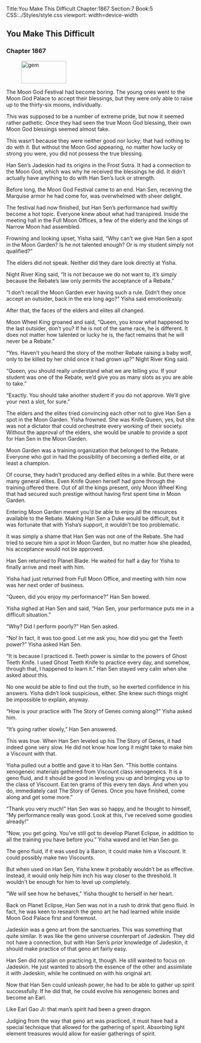 Title:You Make This Difficult 
Chapter:1867 
Section:7 
Book:5 
CSS:../Styles/style.css 
viewport: width=device-width
  
## You Make This Difficult
### Chapter 1867 
<figure>
	<img src="../Images/gem.gif" alt="gem" id="gem" width="120" height="60" />
</figure>
  

  
  The Moon God Festival had become boring. The young ones went to the Moon God Palace to accept their blessings, but they were only able to raise up to the thirty-six moons, individually.

This was supposed to be a number of extreme pride, but now it seemed rather pathetic. Once they had seen the true Moon God blessing, their own Moon God blessings seemed almost fake.

This wasn’t because they were neither good nor lucky; that had nothing to do with it. But without the Moon God appearing, no matter how lucky or strong you were, you did not possess the true blessing.

Han Sen’s Jadeskin had its origins in the Frost Sutra. It had a connection to the Moon God, which was why he received the blessings he did. It didn’t actually have anything to do with Han Sen’s luck or strength.

Before long, the Moon God Festival came to an end. Han Sen, receiving the Marquise armor he had come for, was overwhelmed with sheer delight.

The festival had now finished, but Han Sen’s performance had swiftly become a hot topic. Everyone knew about what had transpired. Inside the meeting hall in the Full Moon Offices, a few of the elderly and the kings of Narrow Moon had assembled.

Frowning and looking upset, Yisha said, “Why can’t we give Han Sen a spot in the Moon Garden? Is he not talented enough? Or is my student simply not qualified?”

The elders did not speak. Neither did they dare look directly at Yisha.

Night River King said, “It is not because we do not want to, it’s simply because the Rebate’s law only permits the acceptance of a Rebate.”

“I don’t recall the Moon Garden ever having such a rule. Didn’t they once accept an outsider, back in the era long ago?” Yisha said emotionlessly.

After that, the faces of the elders and elites all changed.

Moon Wheel King groaned and said, “Queen, you know what happened to the last outsider, don’t you? If he is not of the same race, he is different. It does not matter how talented or lucky he is, the fact remains that he will never be a Rebate.”

“Yes. Haven’t you heard the story of the mother Rebate raising a baby wolf, only to be killed by her child once it had grown up?” Night River King said.

“Queen, you should really understand what we are telling you. If your student was one of the Rebate, we’d give you as many slots as you are able to take.”

“Exactly. You should take another student if you do not approve. We’ll give your next a slot, for sure.”

The elders and the elites tried convincing each other not to give Han Sen a spot in the Moon Garden. Yisha frowned. She was Knife Queen, yes, but she was not a dictator that could orchestrate every working of their society. Without the approval of the elders, she would be unable to provide a spot for Han Sen in the Moon Garden.

Moon Garden was a training organization that belonged to the Rebate. Everyone who got in had the possibility of becoming a deified elite, or at least a champion.

Of course, they hadn’t produced any deified elites in a while. But there were many general elites. Even Knife Queen herself had gone through the training offered there. Out of all the kings present, only Moon Wheel King that had secured such prestige without having first spent time in Moon Garden.

Entering Moon Garden meant you’d be able to enjoy all the resources available to the Rebate. Making Han Sen a Duke would be difficult, but it was fortunate that with Yisha’s support, it wouldn’t be too problematic.

It was simply a shame that Han Sen was not one of the Rebate. She had tried to secure him a spot in Moon Garden, but no matter how she pleaded, his acceptance would not be approved.

Han Sen returned to Planet Blade. He waited for half a day for Yisha to finally arrive and meet with him.

Yisha had just returned from Full Moon Office, and meeting with him now was her next order of business.

“Queen, did you enjoy my performance?” Han Sen bowed.

Yisha sighed at Han Sen and said, “Han Sen, your performance puts me in a difficult situation.”

“Why? Did I perform poorly?” Han Sen asked.

“No! In fact, it was too good. Let me ask you, how did you get the Teeth power?” Yisha asked Han Sen.

“It is because I practiced it. Teeth power is similar to the powers of Ghost Teeth Knife. I used Ghost Teeth Knife to practice every day, and somehow, through that, I happened to learn it.” Han Sen stayed very calm when she asked about this.

No one would be able to find out the truth, so he exerted confidence in his answers. Yisha didn’t look suspicious, either. She knew such things might be impossible to explain, anyway.

“How is your practice with The Story of Genes coming along?” Yisha asked him.

“It’s going rather slowly,” Han Sen answered.

This was true. When Han Sen leveled up his The Story of Genes, it had indeed gone very slow. He did not know how long it might take to make him a Viscount with that.

Yisha pulled out a bottle and gave it to Han Sen. “This bottle contains xenogeneic materials gathered from Viscount class xenogeneics. It is a geno fluid, and it should be good in leveling you up and bringing you up to the class of Viscount. Eat ten grams of this every ten days. And when you do, immediately cast The Story of Genes. Once you have finished, come along and get some more.”

“Thank you very much!” Han Sen was so happy, and he thought to himself, “My performance really was good. Look at this, I’ve received some goodies already!”

“Now, you get going. You’ve still got to develop Planet Eclipse, in addition to all the training you have before you.” Yisha waved and let Han Sen go.

The geno fluid, if it was used by a Baron, it could make him a Viscount. It could possibly make two Viscounts.

But when used on Han Sen, Yisha knew it probably wouldn’t be as effective. Instead, it would only help him inch his way closer to the threshold. It wouldn’t be enough for him to level up completely.

“We will see how he behaves,” Yisha thought to herself in her heart.

Back on Planet Eclipse, Han Sen was not in a rush to drink that geno fluid. In fact, he was keen to research the geno art he had learned while inside Moon God Palace first and foremost.

Jadeskin was a geno art from the sanctuaries. This was something that quite similar. It was like the geno universe counterpart of Jadeskin. They did not have a connection, but with Han Sen’s prior knowledge of Jadeskin, it should make practice of that geno art fairly easy.

Han Sen did not plan on practicing it, though. He still wanted to focus on Jadeskin. He just wanted to absorb the essence of the other and assimilate it with Jadeskin, while he continued on with his original art.

Now that Han Sen could unleash power, he had to be able to gather up spirit successfully. If he did that, he could evolve his xenogeneic bones and become an Earl.

Like Earl Gao Ji: that man’s spirit had been a green dragon.

Judging from the way that geno art was practiced, it must have had a special technique that allowed for the gathering of spirit. Absorbing light element treasures would allow for easier gatherings of spirit.
